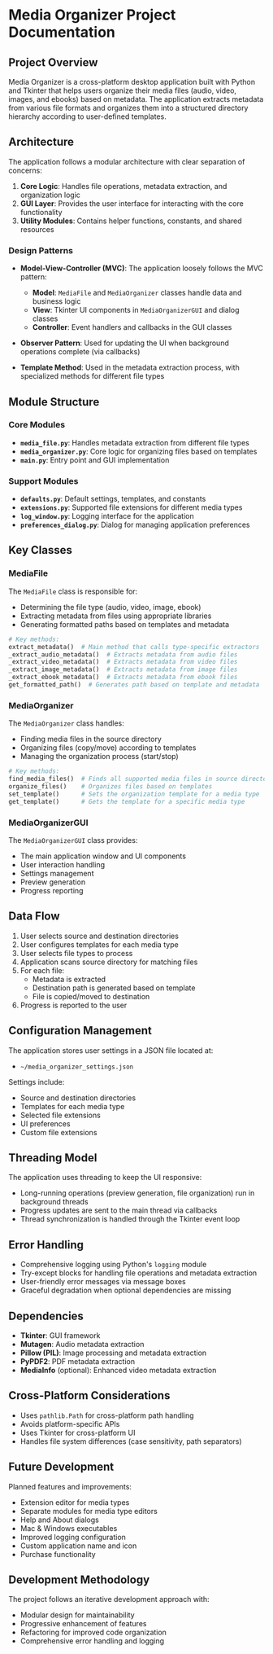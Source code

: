 # Media Organizer Project Documentation

## Project Overview

Media Organizer is a cross-platform desktop application built with Python and Tkinter that helps users organize their media files (audio, video, images, and ebooks) based on metadata. The application extracts metadata from various file formats and organizes them into a structured directory hierarchy according to user-defined templates.

## Architecture

The application follows a modular architecture with clear separation of concerns:

1. **Core Logic**: Handles file operations, metadata extraction, and organization logic
2. **GUI Layer**: Provides the user interface for interacting with the core functionality
3. **Utility Modules**: Contains helper functions, constants, and shared resources

### Design Patterns

- **Model-View-Controller (MVC)**: The application loosely follows the MVC pattern:

  - **Model**: `MediaFile` and `MediaOrganizer` classes handle data and business logic
  - **View**: Tkinter UI components in `MediaOrganizerGUI` and dialog classes
  - **Controller**: Event handlers and callbacks in the GUI classes

- **Observer Pattern**: Used for updating the UI when background operations complete (via callbacks)

- **Template Method**: Used in the metadata extraction process, with specialized methods for different file types

## Module Structure

### Core Modules

- **`media_file.py`**: Handles metadata extraction from different file types
- **`media_organizer.py`**: Core logic for organizing files based on templates
- **`main.py`**: Entry point and GUI implementation

### Support Modules

- **`defaults.py`**: Default settings, templates, and constants
- **`extensions.py`**: Supported file extensions for different media types
- **`log_window.py`**: Logging interface for the application
- **`preferences_dialog.py`**: Dialog for managing application preferences

## Key Classes

### MediaFile

The `MediaFile` class is responsible for:

- Determining the file type (audio, video, image, ebook)
- Extracting metadata from files using appropriate libraries
- Generating formatted paths based on templates and metadata

```python
# Key methods:
extract_metadata()  # Main method that calls type-specific extractors
_extract_audio_metadata()  # Extracts metadata from audio files
_extract_video_metadata()  # Extracts metadata from video files
_extract_image_metadata()  # Extracts metadata from image files
_extract_ebook_metadata()  # Extracts metadata from ebook files
get_formatted_path()  # Generates path based on template and metadata
```

### MediaOrganizer

The `MediaOrganizer` class handles:

- Finding media files in the source directory
- Organizing files (copy/move) according to templates
- Managing the organization process (start/stop)

```python
# Key methods:
find_media_files()  # Finds all supported media files in source directory
organize_files()    # Organizes files based on templates
set_template()      # Sets the organization template for a media type
get_template()      # Gets the template for a specific media type
```

### MediaOrganizerGUI

The `MediaOrganizerGUI` class provides:

- The main application window and UI components
- User interaction handling
- Settings management
- Preview generation
- Progress reporting

## Data Flow

1. User selects source and destination directories
2. User configures templates for each media type
3. User selects file types to process
4. Application scans source directory for matching files
5. For each file:
   - Metadata is extracted
   - Destination path is generated based on template
   - File is copied/moved to destination
6. Progress is reported to the user

## Configuration Management

The application stores user settings in a JSON file located at:

- `~/media_organizer_settings.json`

Settings include:

- Source and destination directories
- Templates for each media type
- Selected file extensions
- UI preferences
- Custom file extensions

## Threading Model

The application uses threading to keep the UI responsive:

- Long-running operations (preview generation, file organization) run in background threads
- Progress updates are sent to the main thread via callbacks
- Thread synchronization is handled through the Tkinter event loop

## Error Handling

- Comprehensive logging using Python's `logging` module
- Try-except blocks for handling file operations and metadata extraction
- User-friendly error messages via message boxes
- Graceful degradation when optional dependencies are missing

## Dependencies

- **Tkinter**: GUI framework
- **Mutagen**: Audio metadata extraction
- **Pillow (PIL)**: Image processing and metadata extraction
- **PyPDF2**: PDF metadata extraction
- **MediaInfo** (optional): Enhanced video metadata extraction

## Cross-Platform Considerations

- Uses `pathlib.Path` for cross-platform path handling
- Avoids platform-specific APIs
- Uses Tkinter for cross-platform UI
- Handles file system differences (case sensitivity, path separators)

## Future Development

Planned features and improvements:

- Extension editor for media types
- Separate modules for media type editors
- Help and About dialogs
- Mac & Windows executables
- Improved logging configuration
- Custom application name and icon
- Purchase functionality

## Development Methodology

The project follows an iterative development approach with:

- Modular design for maintainability
- Progressive enhancement of features
- Refactoring for improved code organization
- Comprehensive error handling and logging
